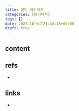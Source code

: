 ```yaml
---
title: 클린 아키텍처
categories: [아키텍처]
tags: []
date: 2022-10-04T21:43:18+09:00
draft: true
---
```


## content



## refs
- 


## links
- 
